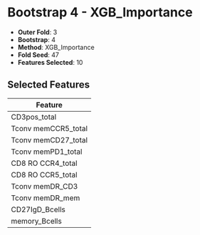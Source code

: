 # Bootstrap 4 - XGB_Importance

- **Outer Fold**: 3
- **Bootstrap**: 4
- **Method**: XGB_Importance
- **Fold Seed**: 47
- **Features Selected**: 10

## Selected Features

| Feature |
|---------|
| CD3pos_total |
| Tconv memCCR5_total |
| Tconv memCD27_total |
| Tconv memPD1_total |
| CD8 RO CCR4_total |
| CD8 RO CCR5_total |
| Tconv memDR_CD3 |
| Tconv memDR_mem |
| CD27IgD_Bcells |
| memory_Bcells |
